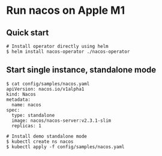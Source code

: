 # Run nacos on Apple M1

## Quick start

```shell
# Install operator directly using helm
$ helm install nacos-operator ./nacos-operator
```

## Start single instance, standalone mode

```shell
$ cat config/samples/nacos.yaml
apiVersion: nacos.io/v1alpha1
kind: Nacos
metadata:
  name: nacos
spec:
  type: standalone
  image: nacos/nacos-server:v2.3.1-slim
  replicas: 1
```

```shell
# Install demo standalone mode
$ kubectl create ns nacos
$ kubectl apply -f config/samples/nacos.yaml
```
